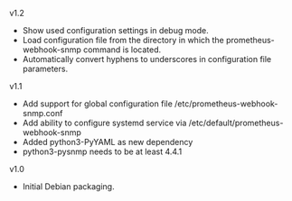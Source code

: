 v1.2

  * Show used configuration settings in debug mode.
  * Load configuration file from the directory in which the prometheus-webhook-snmp
    command is located.
  * Automatically convert hyphens to underscores in configuration file parameters.

v1.1

  * Add support for global configuration file /etc/prometheus-webhook-snmp.conf
  * Add ability to configure systemd service via /etc/default/prometheus-webhook-snmp
  * Added python3-PyYAML as new dependency
  * python3-pysnmp needs to be at least 4.4.1

v1.0

  * Initial Debian packaging.
